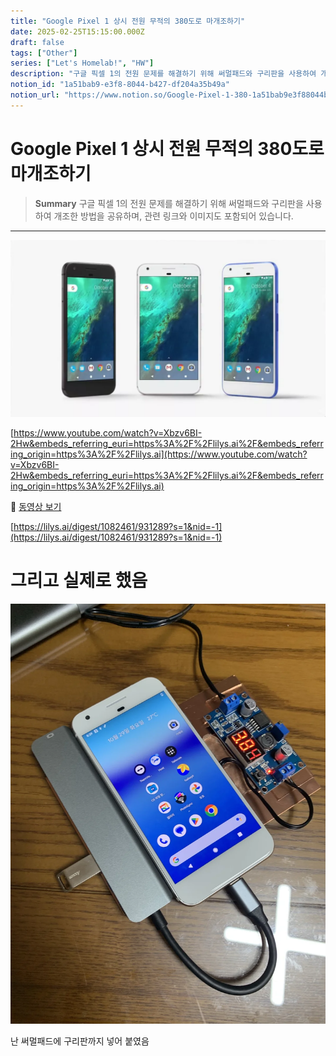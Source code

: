 ```yaml
---
title: "Google Pixel 1 상시 전원 무적의 380도로 마개조하기"
date: 2025-02-25T15:15:00.000Z
draft: false
tags: ["Other"]
series: ["Let's Homelab!", "HW"]
description: "구글 픽셀 1의 전원 문제를 해결하기 위해 써멀패드와 구리판을 사용하여 개조한 방법을 공유하며, 관련 링크와 이미지도 포함되어 있습니다."
notion_id: "1a51bab9-e3f8-8044-b427-df204a35b49a"
notion_url: "https://www.notion.so/Google-Pixel-1-380-1a51bab9e3f88044b427df204a35b49a"
---
```


# Google Pixel 1 상시 전원 무적의 380도로 마개조하기

> **Summary**
> 구글 픽셀 1의 전원 문제를 해결하기 위해 써멀패드와 구리판을 사용하여 개조한 방법을 공유하며, 관련 링크와 이미지도 포함되어 있습니다.

---

![Image](image_1e7a7edb0bb9.webp)

[https://www.youtube.com/watch?v=Xbzv6BI-2Hw&embeds_referring_euri=https%3A%2F%2Flilys.ai%2F&embeds_referring_origin=https%3A%2F%2Flilys.ai](https://www.youtube.com/watch?v=Xbzv6BI-2Hw&embeds_referring_euri=https%3A%2F%2Flilys.ai%2F&embeds_referring_origin=https%3A%2F%2Flilys.ai)

🎥 [동영상 보기](https://www.youtube.com/watch?v=Xbzv6BI-2Hw&embeds_referring_euri=https%3A%2F%2Flilys.ai%2F&embeds_referring_origin=https%3A%2F%2Flilys.ai)

[https://lilys.ai/digest/1082461/931289?s=1&nid=-1](https://lilys.ai/digest/1082461/931289?s=1&nid=-1)

# 그리고 실제로 했음

![Image](image_79cad042d933.png)

난 써멀패드에 구리판까지 넣어 붙였음

